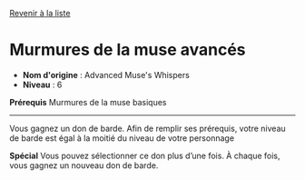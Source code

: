 [Revenir à la liste](list.md)

# Murmures de la muse avancés

 * **Nom d'origine** : Advanced Muse's Whispers
 * **Niveau** : 6


<p><strong>Prérequis</strong> Murmures de la muse basiques</p>
<hr>
<p>Vous gagnez un don de barde. Afin de remplir ses prérequis, votre niveau de barde est égal à la moitié du niveau de votre personnage</p>
<p><strong>Spécial</strong> Vous pouvez sélectionner ce don plus d’une fois. À chaque fois, vous gagnez un nouveau don de barde.</p>